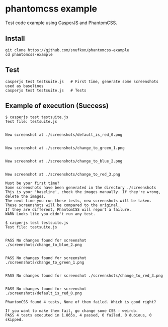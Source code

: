 # phantomcss example

Test code example using CasperJS and PhantomCSS.

## Install
    git clone https://github.com/snufkon/phantomcss-example
    cd phantomcss-example

## Test
    casperjs test testsuite.js   # First time, generate some screenshots used as baselines
    casperjs test testsuite.js   # Tests

## Example of execution (Success)

```shell
$ casperjs test testsuite.js
Test file: testsuite.js


New screenshot at ./screenshots/default_is_red_0.png


New screenshot at ./screenshots/change_to_green_1.png


New screenshot at ./screenshots/change_to_blue_2.png


New screenshot at ./screenshots/change_to_red_3.png

Must be your first time?
Some screenshots have been generated in the directory ./screenshots
This is your 'baseline', check the images manually. If they're wrong, delete the images.
The next time you run these tests, new screenshots will be taken.  These screenshots will be compared to the original.
If they are different, PhantomCSS will report a failure.
WARN Looks like you didn't run any test.

$ casperjs test testsuite.js
Test file: testsuite.js


PASS No changes found for screenshot ./screenshots/change_to_blue_2.png


PASS No changes found for screenshot ./screenshots/change_to_green_1.png


PASS No changes found for screenshot ./screenshots/change_to_red_3.png


PASS No changes found for screenshot ./screenshots/default_is_red_0.png

PhantomCSS found 4 tests, None of them failed. Which is good right?

If you want to make them fail, go change some CSS - weirdo.
PASS 4 tests executed in 1.865s, 4 passed, 0 failed, 0 dubious, 0 skipped.
```
